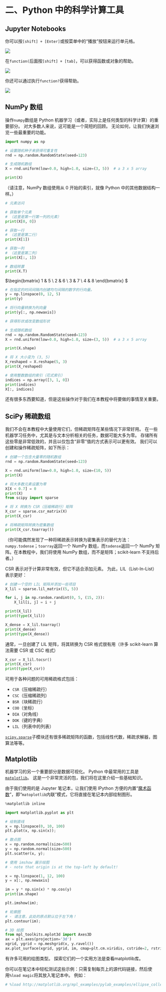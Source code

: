 # 二、Python 中的科学计算工具

## Jupyter Notebooks

你可以按`[shift] + [Enter]`或按菜单中的“播放”按钮来运行单元格。

![](https://nbviewer.jupyter.org/github/amueller/scipy-2018-sklearn/blob/master/notebooks/figures/ipython_run_cell.png)

在`function(`后面按`[shift] + [tab]`，可以获得函数或对象的帮助。

![](https://nbviewer.jupyter.org/github/amueller/scipy-2018-sklearn/blob/master/notebooks/figures/ipython_help-1.png)

你还可以通过执行`function?`获得帮助。

![](https://nbviewer.jupyter.org/github/amueller/scipy-2018-sklearn/blob/master/notebooks/figures/ipython_help-2.png)

## NumPy 数组

操作`numpy`数组是 Python 机器学习（或者，实际上是任何类型的科学计算）的重要部分。 对大多数人来说，这可能是一个简短的回顾。 无论如何，让我们快速浏览一些最重要的功能。

```py
import numpy as np

# 设置随机种子来获得可重复性
rnd = np.random.RandomState(seed=123)

# 生成随机数组
X = rnd.uniform(low=0.0, high=1.0, size=(3, 5))  # a 3 x 5 array

print(X)
```

（请注意，NumPy 数组使用从 0 开始的索引，就像 Python 中的其他数据结构一样。）

```py
# 元素访问

# 获取单个元素
# （这里是第一行第一列的元素）
print(X[0, 0])

# 获取一行
# （这里是第二行）
print(X[1])

# 获取一列
# （这里是第二列）
print(X[:, 1])

# 数组转置
print(X.T)
```

$\begin{bmatrix}     1 & 5 \\     2 & 6 \\     3 & 7 \\     4 & 8 \end{bmatrix} $

```py
# 在指定的时间间隔内创建均匀间隔的数字的行向量。
y = np.linspace(0, 12, 5)
print(y)

# 将行向量转换为列向量
print(y[:, np.newaxis])

# 获得形状或改变数组形状

# 生成随机数组
rnd = np.random.RandomState(seed=123)
X = rnd.uniform(low=0.0, high=1.0, size=(3, 5))  # a 3 x 5 array

print(X.shape)

# 将 X 大小变为 (3, 5)
X_reshaped = X.reshape(5, 3)
print(X_reshaped)

# 使用整数数组的索引（花式索引）
indices = np.array([3, 1, 0])
print(indices)
X[:, indices]
```

还有很多东西要知道，但是这些操作对于我们在本教程中将要做的事情至关重要。

## SciPy 稀疏数组

我们不会在本教程中大量使用它们，但稀疏矩阵在某些情况下非常好用。 在一些机器学习任务中，尤其是与文本分析相关的任务，数据可能大多为零。 存储所有这些零是非常低效的，并且以仅包含“非零”值的方式表示可以更有效。 我们可以创建和操作稀疏矩阵，如下所示：

```py
# 创建一个包含大量零的随机数组
rnd = np.random.RandomState(seed=123)

X = rnd.uniform(low=0.0, high=1.0, size=(10, 5))
print(X)

# 将大多数元素设置为零
X[X < 0.7] = 0
print(X)
from scipy import sparse

# 将 X 转换为 CSR（压缩稀疏行）矩阵
X_csr = sparse.csr_matrix(X)
print(X_csr)

# 将稀疏矩阵转换为密集数组
print(X_csr.toarray())
```

（你可能偶然发现了一种将稀疏表示转换为密集表示的替代方法：`numpy.todense`；`toarray`返回一个 NumPy 数组，而`todense`返回一个 NumPy 矩阵。在本教程中，我们将使用 NumPy 数组，而不是矩阵；scikit-learn 不支持后者。）

CSR 表示对于计算非常有效，但它不适合添加元素。 为此，LIL（List-In-List）表示更好：

```py
# 创建一个空的 LIL 矩阵并添加一些项目
X_lil = sparse.lil_matrix((5, 5))

for i, j in np.random.randint(0, 5, (15, 2)):
    X_lil[i, j] = i + j

print(X_lil)
print(type(X_lil))

X_dense = X_lil.toarray()
print(X_dense)
print(type(X_dense))
```

通常，一旦创建了 LIL 矩阵，将其转换为 CSR 格式很有用（许多 scikit-learn 算法需要 CSR 或 CSC 格式）

```py
X_csr = X_lil.tocsr()
print(X_csr)
print(type(X_csr))
```

可用于各种问题的可用稀疏格式包括：

+   `CSR`（压缩稀疏行）
+   `CSC`（压缩稀疏列）
+   `BSR`（块稀疏行）
+   `COO`（坐标）
+   `DIA`（对角线）
+   `DOK`（键的字典）
+   `LIL`（列表中的列表）

[`scipy.sparse`](http://docs.scipy.org/doc/scipy/reference/sparse.html)子模块还有很多稀疏矩阵的函数，包括线性代数，稀疏求解器，图算法等等。

## Matplotlib

机器学习的另一个重要部分是数据可视化。 Python 中最常用的工具是[`matplotlib`](http://matplotlib.org/)。 这是一个非常灵活的包，我们将在这里介绍一些基础知识。

由于我们使用的是 Jupyter 笔记本，让我们使用 IPython 方便的内置“[魔术函数](https://ipython.org/ipython-doc/3/interactive/magics.html)”，即“`matoplotlib`内联”模式，它将直接在笔记本内部绘制图形。

```py
%matplotlib inline

import matplotlib.pyplot as plt

# 绘制直线
x = np.linspace(0, 10, 100)
plt.plot(x, np.sin(x));

# 散点图
x = np.random.normal(size=500)
y = np.random.normal(size=500)
plt.scatter(x, y);

# 使用 imshow 展示绘图
# - note that origin is at the top-left by default!

x = np.linspace(1, 12, 100)
y = x[:, np.newaxis]

im = y * np.sin(x) * np.cos(y)
print(im.shape)

plt.imshow(im);

# 轮廓图
# - 请注意，此处的原点默认位于左下角！
plt.contour(im);

# 3D 绘图
from mpl_toolkits.mplot3d import Axes3D
ax = plt.axes(projection='3d')
xgrid, ygrid = np.meshgrid(x, y.ravel())
ax.plot_surface(xgrid, ygrid, im, cmap=plt.cm.viridis, cstride=2, rstride=2, linewidth=0);
```

有许多可用的绘图类型。 探索它们的一个实用方法是查看matplotlib库。

你可以在笔记本中轻松测试这些示例：只需复制每页上的源代码链接，然后使用`%load magic`将其放入笔记本中。 例如：

```py
# %load http://matplotlib.org/mpl_examples/pylab_examples/ellipse_collection.py
```
